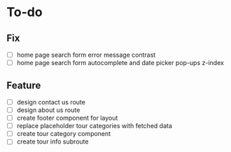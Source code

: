 # To-do

## Fix

- [ ] home page search form error message contrast
- [ ] home page search form autocomplete and date picker pop-ups z-index

## Feature

- [ ] design contact us route
- [ ] design about us route
- [ ] create footer component for layout
- [ ] replace placeholder tour categories with fetched data
- [ ] create tour category component
- [ ] create tour info subroute
